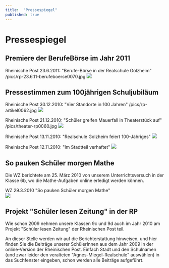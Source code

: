 ```yaml
---
title:  "Pressespiegel"
published: true
---
```


# Pressespiegel

## Premiere der BerufeBörse im Jahr 2011

Rheinische Post 23.6.2011: "Berufe-Börse in der Realschule Golzheim" /pics/rp-23.6.11-berufeboerse0070.jpg
<img src="img/20110623-rp-berufeboerse.jpg">

## Pressestimmen zum 100jährigen Schuljubiläum

Rheinische Post 30.12.2010: "Vier Standorte in 100 Jahren" /pics/rp-artikel0062.jpg
<img src="img/20101230-vier-standorte-in-100-jahren.jpg">

Rheinische Post 21.12.2010: "Schüler greifen Mauerfall in Theaterstück auf" /pics/theater-rp0060.jpg
<img src="img/20101221-rp-schueler-greifen-mauerfall-auf.jpg">

Rheinische Post 13.11.2010: "Realschule Golzheim feiert 100-Jähriges" 
<img src="img/20101113-realschule-golzheim-feiert-100-jaehriges.jpg">

Rheinische Post 12.11.2010: "Im Stadtteil verhaftet" 
<img src="img/20101112-rp-im-stadtteil-verhaftet.jpg">

## So pauken Schüler morgen Mathe

Die WZ berichtete am 25. März 2010 von unserem Unterrichtsversuch in der Klasse 6b, wo die Mathe-Aufgaben online erledigt werden können.

WZ 29.3.2010 "So pauken Schüler morgen Mathe"  
<img src="img/20100325-wz-so-pauken-schueler-morgen-mathe.jpg">

## Projekt "Schüler lesen Zeitung" in der RP

Wie schon 2009 nehmen unsere Klassen 9c und 9d auch im Jahr 2010 am Projekt "Schüler lesen Zeitung" der Rheinischen Post teil. 

An dieser Stelle werden wir auf die Berichterstattung hinweisen, und hier finden Sie die Beiträge unserer SchülerInnen aus dem Jahr 2009 in der online-Version der Rheinischen Post. Einfach Stadt und den Schulnamen (und zwar leider den veralteten "Agnes-Miegel-Realschule" auswählen) in das Suchfenster eingeben, schon werden alle Beiträge aufgeführt. 

<!-- 
20110113-wz-der-endspurt-fuer-den-schulpreis.jpg
rp-artikel-handwerker-azubis-30.10.103.jpg
wz-artikel1a0064.jpg
-->
